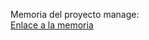 Memoria del proyecto manage:
<br>
<a href="https://github.com/IsaacGonade/ProyectoManageFinal/blob/master/Gonz%C3%A1lez_Adeva_Isaac_proyectomanageFinal.pdf">Enlace a la memoria</a>
